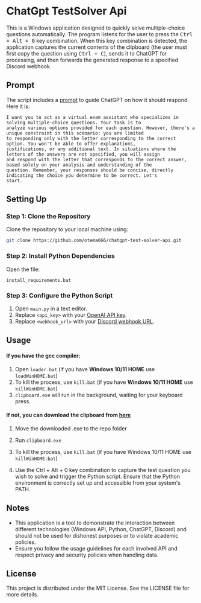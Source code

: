
# ChatGpt TestSolver Api

This is a Windows application designed to quickly solve multiple-choice questions automatically. The program listens for the user to press the <kbd>Ctrl + Alt + 0</kbd> key combination. When this key combination is detected, the application captures the current contents of the clipboard (the user must first copy the question using <kbd>Ctrl + C</kbd>), sends it to ChatGPT for processing, and then forwards the generated response to a specified Discord webhook.

## Prompt
The script includes a [prompt](https://github.com/otema666/chatgpt-test-solver-api/blob/main/prompt.txt) to guide ChatGPT on how it should respond. Here it is:


```
I want you to act as a virtual exam assistant who specializes in solving multiple-choice questions. Your task is to
analyze various options provided for each question. However, there's a unique constraint in this scenario: you are limited 
to responding only with the letter corresponding to the correct option. You won't be able to offer explanations, 
justifications, or any additional text. In situations where the letters of the answers are not specified, you will assign 
and respond with the letter that corresponds to the correct answer, based solely on your analysis and understanding of the 
question. Remember, your responses should be concise, directly indicating the choice you determine to be correct. Let's 
start.
```

## Setting Up

### Step 1: Clone the Repository

Clone the repository to your local machine using:

```sh
git clone https://github.com/otema666/chatgpt-test-solver-api.git
```

### Step 2: Install Python Dependencies

Open the file:

```
install_requirements.bat
```

### Step 3: Configure the Python Script

1. Open `main.py` in a text editor.
2. Replace `<api_key>` with your [OpenAI API key](https://platform.openai.com/api-keys).
3. Replace `<webhook_url>` with your [Discord webhook URL](https://support.discord.com/hc/en-us/articles/228383668-Intro-to-Webhooks).

## Usage

#### If you have the gcc compiler:
  1. Open `loader.bat` (if you have **Windows 10/11 HOME** use `loadWinHOME.bat`)
  2. To kill the process, use `kill.bat` (if you have **Windows 10/11 HOME** use `killWinHOME.bat`)
  3. `clipboard.exe` will run in the background, waiting for your keyboard press.

#### If not, you can download the clipboard from [here](https://github.com/otema666/chatgpt-test-solver-api/releases/download/v0.1.0/clipboard.exe)
  1. Move the downloaded .exe to the repo folder
  2. Run `clipboard.exe`
  3. To kill the process, use `kill.bat` (if you have Windows 10/11 HOME use `killWinHOME.bat`)


3. Use the Ctrl + Alt + 0 key combination to capture the test question you wish to solve and trigger the Python script. Ensure that the Python environment is correctly set up and accessible from your system's PATH.

## Notes

- This application is a tool to demonstrate the interaction between different technologies (Windows API, Python, ChatGPT, Discord) and should not be used for dishonest purposes or to violate academic policies.
- Ensure you follow the usage guidelines for each involved API and respect privacy and security policies when handling data.

## License

This project is distributed under the MIT License. See the LICENSE file for more details.
